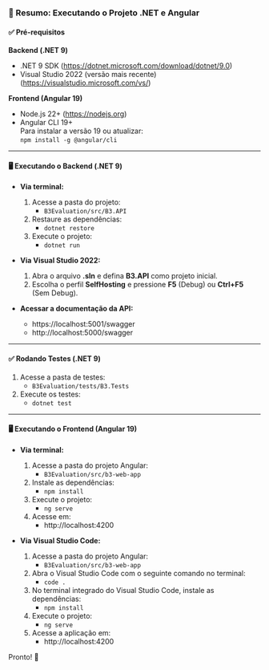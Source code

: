 ### 🚀 Resumo: Executando o Projeto .NET e Angular  

#### ✅ **Pré-requisitos**  
**Backend (.NET 9)**  
- .NET 9 SDK (https://dotnet.microsoft.com/download/dotnet/9.0)  
- Visual Studio 2022 (versão mais recente) (https://visualstudio.microsoft.com/vs/)  

**Frontend (Angular 19)**  
- Node.js 22+ (https://nodejs.org)  
- Angular CLI 19+  
  Para instalar a versão 19 ou atualizar:  
  `npm install -g @angular/cli`

---

#### 🖥️ **Executando o Backend (.NET 9)**  
- **Via terminal:**  
  1. Acesse a pasta do projeto:
     - `B3Evaluation/src/B3.API`
  2. Restaure as dependências:
     - `dotnet restore`
  3. Execute o projeto:
     - `dotnet run`

- **Via Visual Studio 2022:**  
  1. Abra o arquivo **.sln** e defina **B3.API** como projeto inicial.  
  2. Escolha o perfil **SelfHosting** e pressione **F5** (Debug) ou **Ctrl+F5** (Sem Debug).  

- **Acessar a documentação da API:**  
  - https://localhost:5001/swagger  
  - http://localhost:5000/swagger 

---

#### ✅ **Rodando Testes (.NET 9)**  
1. Acesse a pasta de testes:  
   - `B3Evaluation/tests/B3.Tests`
2. Execute os testes:
   - `dotnet test`

---

#### 🖥️ **Executando o Frontend (Angular 19)**  
- **Via terminal:**  
  1. Acesse a pasta do projeto Angular:
     - `B3Evaluation/src/b3-web-app`
  2. Instale as dependências:
     - `npm install`
  3. Execute o projeto:
     - `ng serve`
  4. Acesse em:  
     - http://localhost:4200

- **Via Visual Studio Code:**  
  1. Acesse a pasta do projeto Angular:
     - `B3Evaluation/src/b3-web-app`
  2. Abra o Visual Studio Code com o seguinte comando no terminal:
     - `code .`
  3. No terminal integrado do Visual Studio Code, instale as dependências:
     - `npm install`
  4. Execute o projeto:
     - `ng serve`
  5. Acesse a aplicação em:
     - http://localhost:4200

Pronto! 🚀
